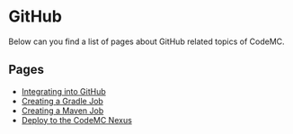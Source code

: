 # GitHub
Below can you find a list of pages about GitHub related topics of CodeMC.

## Pages

- [Integrating into GitHub](github-integration)
- [Creating a Gradle Job](gradle)
- [Creating a Maven Job](maven)
- [Deploy to the CodeMC Nexus](deploy)
